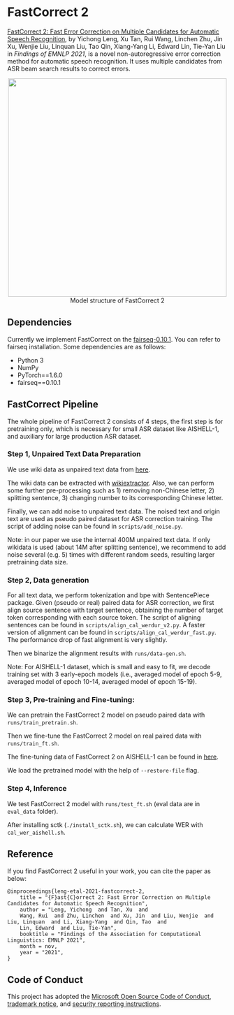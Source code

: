 # FastCorrect 2


[FastCorrect 2: Fast Error Correction on Multiple Candidates for Automatic Speech Recognition](https://arxiv.org/abs/2109.14420), by Yichong Leng, Xu Tan, Rui Wang, Linchen Zhu, Jin Xu, Wenjie Liu, Linquan Liu, Tao Qin, Xiang-Yang Li, Edward Lin, Tie-Yan Liu in *Findings of EMNLP 2021*,
is a novel non-autoregressive error correction method for automatic speech recognition. It uses multiple candidates from ASR beam search results to correct errors.

<!-- ![img](../img/FastCorrect2.PNG)  ![img](../img/FastCorrect2.PNG)-->
<p align="center"><img src="../img/FastCorrect2.PNG" width="500"><br/> Model structure of FastCorrect 2 </p>

## Dependencies
Currently we implement FastCorrect on the [fairseq-0.10.1](https://github.com/pytorch/fairseq/tree/v0.10.1). You can refer to fairseq installation.
Some dependencies are as follows:
- Python 3
- NumPy
- PyTorch==1.6.0
- fairseq==0.10.1

## FastCorrect Pipeline
The whole pipeline of FastCorrect 2 consists of 4 steps, the first step is for pretraining only, which is necessary for small ASR dataset like AISHELL-1,
and auxiliary for large production ASR dataset.

### Step 1, Unpaired Text Data Preparation

We use wiki data as unpaired text data from [here](https://dumps.wikimedia.org/zhwiki/latest/zhwiki-latest-pages-articles.xml.bz2).

The wiki data can be extracted with [wikiextractor](https://github.com/attardi/wikiextractor). Also, we can perform some further pre-processing such as 1) removing non-Chinese letter, 2) splitting sentence, 3) changing number to its corresponding Chinese letter.

Finally, we can add noise to unpaired text data. The noised text and origin text are used as pseudo paired dataset for ASR correction training.
The script of adding noise can be found in `scripts/add_noise.py`.

Note: in our paper we use the internal 400M unpaired text data. If only wikidata is used (about 14M after splitting sentence), we recommend
to add noise several (e.g. 5) times with different random seeds, resulting larger pretraining data size.


### Step 2, Data generation

For all text data, we perform tokenization and bpe with SentencePiece package. Given (pseudo or real) paired data for ASR correction, we first align source sentence with target sentence, obtaining the number of target token corresponding with
each source token. The script of aligning sentences can be found in `scripts/align_cal_werdur_v2.py`. A faster version of alignment can be found in `scripts/align_cal_werdur_fast.py`. The performance drop of fast alignment is very slightly.

Then we binarize the alignment results with `runs/data-gen.sh`.

Note: For AISHELL-1 dataset, which is small and easy to fit, we decode training set with 3 early-epoch models (i.e., averaged model of epoch 5-9, averaged model of epoch 10-14, averaged model of epoch 15-19).


### Step 3, Pre-training and Fine-tuning:
We can pretrain the FastCorrect 2 model on pseudo paired data with `runs/train_pretrain.sh`.

Then we fine-tune the FastCorrect 2 model on real paired data with `runs/train_ft.sh`.

The fine-tuning data of FastCorrect 2 on AISHELL-1 can be found in [here](https://msramllasc.blob.core.windows.net/modelrelease/FastCorrect2_training_data_aishell.tar.gz).

We load the pretrained model with the help of `--restore-file` flag.

### Step 4, Inference

We test FastCorrect 2 model with `runs/test_ft.sh` (eval data are in `eval_data` folder).

After installing sctk (`./install_sctk.sh`), we can calculate WER with `cal_wer_aishell.sh`.


## Reference

If you find FastCorrect 2 useful in your work, you can cite the paper as below:

    @inproceedings{leng-etal-2021-fastcorrect-2,
        title = "{F}ast{C}orrect 2: Fast Error Correction on Multiple Candidates for Automatic Speech Recognition",
        author = "Leng, Yichong  and Tan, Xu  and
        Wang, Rui  and Zhu, Linchen  and Xu, Jin  and Liu, Wenjie  and Liu, Linquan  and Li, Xiang-Yang  and Qin, Tao  and
        Lin, Edward  and Liu, Tie-Yan",
        booktitle = "Findings of the Association for Computational Linguistics: EMNLP 2021",
        month = nov,
        year = "2021",
    }

## Code of Conduct
This project has adopted the [Microsoft Open Source Code of Conduct](https://opensource.microsoft.com/codeofconduct),
[trademark notice](https://docs.opensource.microsoft.com/releasing/), and [security reporting instructions](https://docs.opensource.microsoft.com/releasing/maintain/security/).

